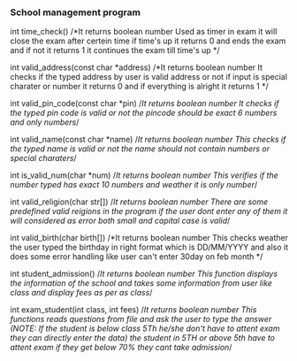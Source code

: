 ### School management program

int time_check()
/*It returns boolean number 
   Used as timer in exam it will close the exam after certein time
   if time's up it returns 0 and ends the exam
   and if not it returns 1 it continues the exam till time's up */


int valid_address(const char *address)
/*It returns boolean number
    It checks if the typed address by user is valid address or not
    if input is special charater or number it returns 0 
    and if everything is alright it returns 1 */

int valid_pin_code(const char *pin)
/*It returns boolean number
    It checks if the typed pin code is valid or not 
    the pincode should be exact 6 numbers and only numbers*/

int valid_name(const char *name)
/*It returns boolean number
    This checks if the typed name is valid or not 
    the name should not contain numbers or special charaters*/

int is_valid_num(char *num)
/*It returns boolean number
    This verifies if the number typed has exact 10 numbers and weather it is only number*/

int valid_religion(char str[])
/*It returns boolean number
    There are some predefined valid reigions in the program if the user dont enter any of them it will considered as error 
    both small and capital case is valid*/

int valid_birth(char birth[])
/*It returns boolean number
    This checks weather the user typed the birthday in right format   which is DD/MM/YYYY and also it does some error handling like user can't enter 30day on feb month */

int student_admission()
/*It returns boolean number
    This function displays the information of the school and takes some information from user like class and display fees as per as class*/

int exam_student(int class, int fees)
/*It returns boolean number
    This functions reads questions from file and ask the user to type the answer (NOTE: If the student is below class 5Th he/she don't have to attent exam they can directly enter the data)
    the student in 5TH or above 5th have to attent exam if they get below 70% they cant take admission*/

